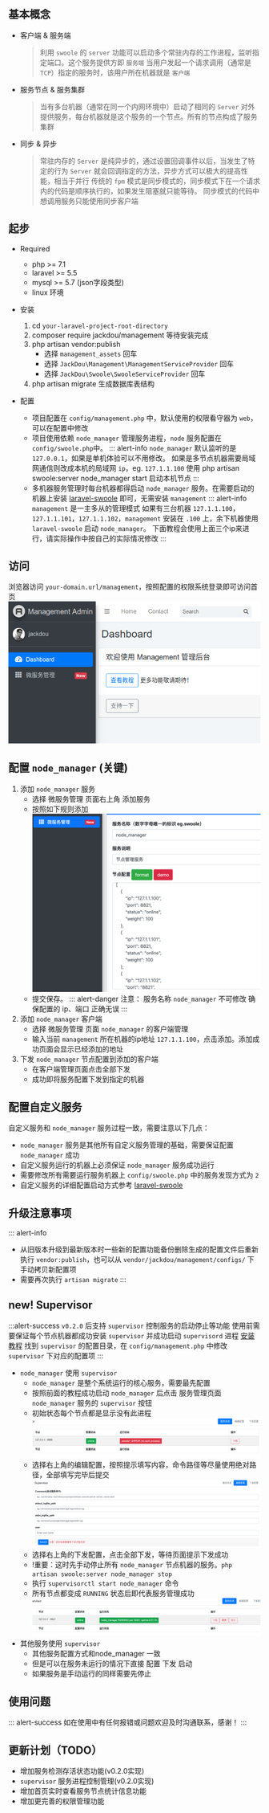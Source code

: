 
## 基本概念
- 客户端 & 服务端
    > 利用 `swoole` 的 `server` 功能可以启动多个常驻内存的工作进程，监听指定端口。这个服务提供方即 `服务端`
    > 当用户发起一个请求调用（通常是 `TCP`）指定的服务时，该用户所在机器就是 `客户端`

- 服务节点 & 服务集群
    > 当有多台机器（通常在同一个内网环境中）启动了相同的 `Server` 对外提供服务，每台机器就是这个服务的一个节点。所有的节点构成了服务集群
    
- 同步 & 异步
    > 常驻内存的 `Server` 是纯异步的，通过设置回调事件以后，当发生了特定的行为 `Server` 就会回调指定的方法，异步方式可以极大的提高性能，相当于并行
    > 传统的 `fpm` 模式是同步模式的，同步模式下在一个请求内的代码是顺序执行的，如果发生阻塞就只能等待。
    > 同步模式的代码中想调用服务只能使用同步客户端
    
## 起步

- Required
    - php >= 7.1
    - laravel >= 5.5
    - mysql >= 5.7 (json字段类型)
    - linux 环境

- 安装
    1. cd `your-laravel-project-root-directory` 
    2. composer require jackdou/management 等待安装完成
    3. php artisan vendor:publish
        - 选择 `management_assets` 回车
        - 选择 `JackDou\Management\ManagementServiceProvider` 回车
        - 选择 `JackDou\Swoole\SwooleServiceProvider` 回车
    4. php artisan migrate 生成数据库表结构
    
- 配置
    - 项目配置在 `config/management.php` 中，默认使用的权限看守器为 `web`，可以在配置中修改
    - 项目使用依赖 `node_manager` 管理服务进程，`node` 服务配置在 `config/swoole.php`中。
        ::: alert-info
        `node_manager` 默认监听的是 `127.0.0.1`，如果是单机体验可以不用修改。
        如果是多节点机器需要局域网通信则改成本机的局域网 `ip`，eg. `127.1.1.100`
        使用 php artisan swoole:server node_manager start 启动本机节点
        :::
    - 多机器服务管理时每台机器都得启动 `node_manager` 服务。在需要启动的机器上安装 [laravel-swoole](http://jackdou.com:81/#!md/laravel-swoole.md) 即可，无需安装 `management`
        ::: alert-info
        `management` 是一主多从的管理模式
        如果有三台机器 `127.1.1.100`，`127.1.1.101`，`127.1.1.102`，`management` 安装在 `.100` 上，余下机器使用`laravel-swoole` 启动 `node_manager`。
        下面教程会使用上面三个ip来进行，请实际操作中按自己的实际情况修改
        :::
## 访问
浏览器访问 `your-domain.url/management`，按照配置的权限系统登录即可访问首页
    ![首页](../img/management_home.png)
    
## 配置 `node_manager` (关键)
1. 添加 `node_manager` 服务
    - 选择 微服务管理 页面右上角 添加服务
    - 按照如下规则添加
        ![添加服务](../img/management_create.png)
    - 提交保存。
        ::: alert-danger
        注意：
            服务名称 `node_manager` 不可修改
            确保配置的 ip、端口 正确无误
        :::
2. 添加 `node_manager` 客户端
    - 选择 微服务管理 页面 `node_manager` 的客户端管理
    - 输入当前 `management` 所在机器的ip地址 `127.1.1.100`，点击添加。添加成功页面会显示已经添加的地址
3. 下发 `node_manager` 节点配置到添加的客户端
    - 在客户端管理页面点击全部下发
    - 成功即将服务配置下发到指定的机器
    
## 配置自定义服务
自定义服务和 `node_manager` 服务过程一致，需要注意以下几点：

- `node_manager` 服务是其他所有自定义服务管理的基础，需要保证配置 `node_manager` 成功
- 自定义服务运行的机器上必须保证 `node_manager` 服务成功运行
- 需要修改所有需要运行服务机器上 `config/swoole.php` 中的服务发现方式为 `2`
- 自定义服务的详细配置启动方式参考 [laravel-swoole](https://github.com/jhabc1314/laravel-swoole)
## 升级注意事项
::: alert-info
- 从旧版本升级到最新版本时一些新的配置功能备份删除生成的配置文件后重新执行 `vendor:publish`，也可以从 `vendor/jackdou/management/configs/` 下手动拷贝新配置项
- 需要再次执行 `artisan migrate`
:::

## new! Supervisor
:::alert-success
`v0.2.0` 后支持 `supervisor` 控制服务的启动停止等功能
使用前需要保证每个节点机器都成功安装 `supervisor` 并成功启动 `supervisord` 进程 [安装教程](http://supervisord.org/installing.html)
找到 `supervisor` 的配置目录，在 `config/management.php` 中修改 `supervisor` 下对应的配置项
:::
- `node_manager` 使用 `supervisor`
    - `node_manager` 是整个系统运行的核心服务，需要最先配置
    - 按照前面的教程成功启动 `node_manager` 后点击 服务管理页面 `node_manager` 服务的 `supervisor` 按钮
    - 初始状态每个节点都是显示没有此进程 ![supervisor.index](../img/supervisor.index.png)
    - 选择右上角的编辑配置，按照提示填写内容，命令路径等尽量使用绝对路径，全部填写完毕后提交 ![supervisor.edit](../img/supervisor.edit.png)
    - 选择右上角的下发配置，点击全部下发，等待页面提示下发成功
    - !重要：这时先手动停止所有 `node_manager` 节点机器的服务。`php artisan swoole:server node_manager stop`
    - 执行 `supervisorctl start node_manager` 命令
    - 所有节点都变成 `RUNNING` 状态后即代表服务管理成功 ![supervisor.running](../img/supervisor.running.png)
- 其他服务使用 `supervisor`
    - 其他服务配置方式和node_manager 一致
    - 但是可以在服务未运行的情况下直接 配置 下发 启动
    - 如果服务是手动运行的同样需要先停止

## 使用问题
::: alert-success
如在使用中有任何报错或问题欢迎及时沟通联系，感谢！
:::

## 更新计划（TODO）
- 增加服务检测存活状态功能(v0.2.0实现)
- `supervisor` 服务进程控制管理(v0.2.0实现)
- 增加首页实时查看服务节点统计信息功能
- 增加更完善的权限管理功能